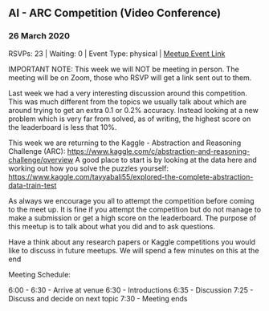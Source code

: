 ## AI - ARC Competition (Video Conference)
### 26 March 2020
RSVPs: 23 | Waiting: 0 | Event Type: physical | [Meetup Event Link](https://www.meetup.com/Data-Science-Discussion-Auckland/events/269030166)

IMPORTANT NOTE: This week we will NOT be meeting in person. The meeting will be on Zoom, those who RSVP will get a link sent out to them.

Last week we had a very interesting discussion around this competition. This was much different from the topics we usually talk about which are around trying to get an extra 0.1 or 0.2% accuracy. Instead looking at a new problem which is very far from solved, as of writing, the highest score on the leaderboard is less that 10%.

This week we are returning to the Kaggle - Abstraction and Reasoning Challenge (ARC): https://www.kaggle.com/c/abstraction-and-reasoning-challenge/overview A good place to start is by looking at the data here and working out how you solve the puzzles yourself: https://www.kaggle.com/tayyabali55/explored-the-complete-abstraction-data-train-test

As always we encourage you all to attempt the competition before coming to the meet up. It is fine if you attempt the competition but do not manage to make a submission or get a high score on the leaderboard. The purpose of this meetup is to talk about what you did and to ask questions.

Have a think about any research papers or Kaggle competitions you would like to discuss in future meetups. We will spend a few minutes on this at the end

Meeting Schedule:

6:00 - 6:30 - Arrive at venue
6:30 - Introductions
6:35 - Discussion
7:25 - Discuss and decide on next topic
7:30 - Meeting ends
